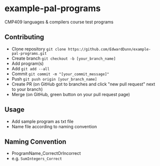 # example-pal-programs
CMP409 languages &amp; compilers course test programs

## Contributing
- Clone repository ```git clone https://github.com/EdwardDunn/example-pal-programs.git```
- Create branch ```git checkout -b [your_branch_name]```
- Add program(s)
- Add ```git add --all```
- Commit ```git commit -m "[your_commit_message]"```
- Push ```git push origin [your_branch_name]```
- Create PR (on GitHub got to branches and click "new pull request" next to your branch)
- Merge (on GitHub, green button on your pull request page)

## Usage
- Add sample program as txt file
- Name file according to naming convention

## Naming Convention
- ProgramName_CorrectOrIncorrect
- e.g. ```SumIntegers_Correct```
